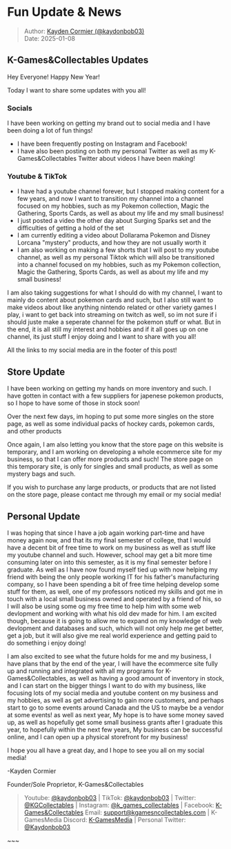 # Fun Update & News

> Author: [Kayden Cormier (@kaydonbob03)](mailto:support@kgamesncollectables.com)<br>
> Date: 2025-01-08

## K-Games&Collectables Updates

Hey Everyone! Happy New Year!

Today I want to share some updates with you all!

### Socials

I have been working on getting my brand out to social media and I have been doing a lot of fun things!

- I have been frequently posting on Instagram and Facebook!
- I have also been posting on both my personal Twitter as well as my K-Games&Collectables Twitter about videos I have been making!

### Youtube & TikTok

- I have had a youtube channel forever, but I stopped making content for a few years, and now I want to transition my channel into a channel focused on my hobbies, such as my Pokemon collection, Magic the Gathering, Sports Cards, as well as about my life and my small business!
- I just posted a video the other day about Surging Sparks set and the difficulties of getting a hold of the set
- I am currently editing a video about Dollarama Pokemon and Disney Lorcana "mystery" products, and how they are not usually worth it
- I am also working on making a few shorts that I will post to my youtube channel, as well as my personal Tiktok which will also be transitioned into a channel focused on my hobbies, such as my Pokemon collection, Magic the Gathering, Sports Cards, as well as about my life and my small business!

I am also taking suggestions for what I should do with my channel, I want to mainly do content about pokemon cards and such, but I also still want to make videos about like anything nintendo related or other variety games I play, i want to get back into streaming on twitch as well, so im not sure if i should juste make a seperate channel for the pokemon stuff or what. But in the end, it is all still my interest and hobbies and if it all goes up on one channel, its just stuff I enjoy doing and I want to share with you all!

All the links to my social media are in the footer of this post!

## Store Update

I have been working on getting my hands on more inventory and such. I have gotten in contact with a few suppliers for japenese pokemon products, so I hope to have some of those in stock soon!

Over the next few days, im hoping to put some more singles on the store page, as well as some individual packs of hockey cards, pokemon cards, and other products

Once again, I am also letting you know that the store page on this website is temporary, and I am working on developing a whole ecommerce site for my business, so that I can offer more products and such! The store page on this temporary site, is only for singles and small products, as well as some mystery bags and such. 

If you wish to purchase any large products, or products that are not listed on the store page, please contact me through my email or my social media!

## Personal Update

I was hoping that since I have a job again working part-time and have money again now, and that its my final semester of college, that I would have a decent bit of free time to work on my business as well as stuff like my youtube channel and such. However, school may get a bit more time consuming later on into this semester, as it is my final semester before I graduate. As well as I have now found myself tied up with now helping my friend with being the only people working IT for his father's manufacturing company, so I have been spending a bit of free time helping develop some stuff for them, as well, one of my professors noticed my skills and got me in touch with a local small business owned and operated by a friend of his, so I will also be using some og my free time to help him with some web devlopment and working with what his old dev made for him. I am excited though, because it is going to allow me to expand on my knowledge of web devlopment and databases and such, which will not only help me get better, get a job, but it will also give me real world experience and getting paid to do something i enjoy doing!

I am also excited to see what the future holds for me and my business, I have plans that by the end of the year, I will have the ecommerce site fully up and running and integrated with all my programs for K-Games&Collectables, as well as having a good amount of inventory in stock, and I can start on the bigger things I want to do with my business, like focusing lots of my social media and youtube content on my business and my hobbies, as well as get advertising to gain more customers, and perhaps start to go to some events around Canada and the US to maybe be a vendor at some events! as well as next year, My hope is to have some money saved up, as well as hopefully get some small business grants after I graduate this year, to hopefully within the next few years, My business can be successful online, and I can open up a physical storefront for my business!

I hope you all have a great day, and I hope to see you all on my social media!

-Kayden Cormier
<p></p>
Founder/Sole Proprietor, K-Games&Collectables

> Youtube: [@kaydonbob03](https://www.youtube.com/@kaydonbob03) |
> TikTok: [@kaydonbob03](https://www.tiktok.com/@kaydonbob03) |
> Twitter: [@KGCollectables](https://twitter.com/KGCollectables) |
> Instagram: [@k_games_collectables](https://instagram.com/k_games_collectables) |
> Facebook: [K-Games&Collectables](https://facebook.kgamesncollectables.com)
> Email: [support@kgamesncollectables.com](mailto:support@kgamesncollectables.com) |
> K-GamesMedia Discord: [K-GamesMedia](https://discord.gg/6W4EbSaC6C) |
> Personal Twitter: [@Kaydonbob03](https://twitter.com/kaydonbob03)

<p id="split">~~~</p>